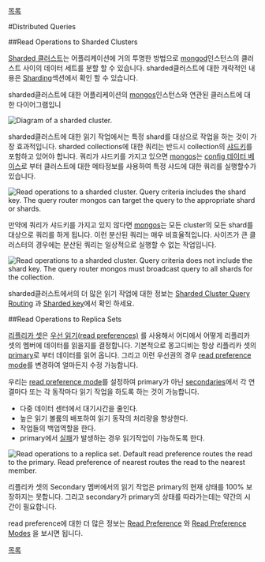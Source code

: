 [목록](https://github.com/yuby/mongodb-ko)


#Distributed Queries

##Read Operations to Sharded Clusters

[Sharded 클러스트](http://docs.mongodb.org/manual/reference/glossary/#term-sharded-cluster)는 어플리케이션에 거의 투명한 방법으로 [mongod](http://docs.mongodb.org/manual/reference/program/mongod/#bin.mongod)인스턴스의 클러스트 사이의 데이터 세트를 분할 할 수 있습니다. sharded클러스트에 대한 개략적인 내용은 [Sharding](http://docs.mongodb.org/manual/sharding/)섹션에서 확인 할 수 있습니다.

sharded클러스트에 대한 어플리케이션의 [mongos](http://docs.mongodb.org/manual/reference/program/mongos/#bin.mongos)인스턴스와 연관된 클러스트에 대한 다이어그램입니

![Diagram of a sharded cluster.](http://docs.mongodb.org/manual/_images/sharded-cluster.png)

sharded클러스트에 대한 읽기 작업에서는 특정 shard를 대상으로 작업을 하는 것이 가장 효과적입니다. sharded collections에 대한 쿼리는 반드시 collection의 [샤드키](http://docs.mongodb.org/manual/core/sharding-shard-key/#sharding-shard-key)를 포함하고 있어야 합니다. 쿼리가 샤드키를 가지고 있으면 [mongos](http://docs.mongodb.org/manual/reference/program/mongos/#bin.mongos)는 [config 데이터 베이스](http://docs.mongodb.org/manual/core/sharded-cluster-config-servers/#sharding-config-server)로 부터 클러스트에 대한 메타정보를 사용하여 특정 샤드에 대한 쿼리를 실행할수가 있습니다.

![Read operations to a sharded cluster. Query criteria includes the shard key. The query router ``mongos`` can target the query to the appropriate shard or shards.](http://docs.mongodb.org/manual/_images/sharded-cluster-targeted-query.png)

만약에 쿼리가 샤드키를 가지고 있지 않다면 [mongos](http://docs.mongodb.org/manual/reference/program/mongos/#bin.mongos)는 모든 cluster의 모든 shard를 대상으로 쿼리를 하게 됩니다. 이런 분산된 쿼리는 매우 비효율적입니다. 사이즈가 큰 클러스터의 경우에는 분산된 쿼리는 일상적으로 실행할 수 없는 작업입니다.

![Read operations to a sharded cluster. Query criteria does not include the shard key. The query router ``mongos`` must broadcast query to all shards for the collection.](http://docs.mongodb.org/manual/_images/sharded-cluster-scatter-gather-query.png)

sharded클러스트에서의 더 많은 읽기 작업에 대한 정보는 [Sharded Cluster Query Routing](http://docs.mongodb.org/manual/core/sharded-cluster-query-router/) 과 [Sharded key](http://docs.mongodb.org/manual/core/sharding-shard-key/#sharding-shard-key)에서 확인 하세요.


##Read Operations to Replica Sets

[리플리카 셋](http://docs.mongodb.org/manual/reference/glossary/#term-replica-set)은 [우선 읽기(read preferences)](http://docs.mongodb.org/manual/reference/glossary/#term-read-preference) 를 사용해서 어디에서 어떻게 리플리카 셋의 멤버에 데이터를 읽을지를 결정합니다. 기본적으로 몽고디비는 항상 리플리카 셋의 [primary](http://docs.mongodb.org/manual/reference/glossary/#term-primary)로 부터 데이터를 읽어 옵니다. 그리고 이런 우선권의 경우 [read preference mode](http://docs.mongodb.org/manual/reference/read-preference/#replica-set-read-preference-modes)를 변경하여 얼마든지 수정 가능합니다.

우리는 [read preference mode](http://docs.mongodb.org/manual/reference/read-preference/#replica-set-read-preference-modes)를 설정하여 primary가 아닌 [secondaries](http://docs.mongodb.org/manual/reference/glossary/#term-secondary)에서 각 연결마다 또는 각 동작마다 읽기 작업을 하도록 하는 것이 가능합니다.

- 다중 데이터 센터에서 대기시간을 줄인다.
- 높은 읽기 볼륨의 배포하여 읽기 동작의 처리량을 향상한다.
- 작업들의 백업역할을 한다.
- primary에서 [실패](http://docs.mongodb.org/manual/core/replica-set-high-availability/#replica-set-failover)가 발생하는 경우 읽기작업이 가능하도록 한다.

![Read operations to a replica set. Default read preference routes the read to the primary. Read preference of ``nearest`` routes the read to the nearest member.](http://docs.mongodb.org/manual/_images/replica-set-read-preference.png)

리플리카 셋의 Secondary 멤버에서의 읽기 작업은 primary의 현재 상태를 100% 보장하지는 못합니다. 그리고 secondary가 primary의 상태를 따라가는데는 약간의 시간이 필요합니다.

read preference에 대한 더 많은 정보는 [Read Preference](http://docs.mongodb.org/manual/core/read-preference/) 와 [Read Preference Modes](http://docs.mongodb.org/manual/reference/read-preference/#replica-set-read-preference-modes) 을 보시면 됩니다.


[목록](https://github.com/yuby/mongodb-ko)